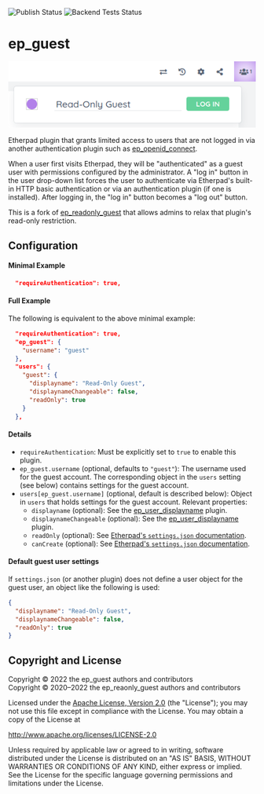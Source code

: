 ![Publish Status](https://github.com/ether/ep_guest/workflows/Node.js%20Package/badge.svg) ![Backend Tests Status](https://github.com/ether/ep_guest/workflows/Backend%20tests/badge.svg)

# ep\_guest

![Screenshot](docs/img/screenshot.png)

Etherpad plugin that grants limited access to users that are not logged in via
another authentication plugin such as
[ep\_openid\_connect](https://www.npmjs.com/package/ep_openid_connect).

When a user first visits Etherpad, they will be "authenticated" as a guest user
with permissions configured by the administrator. A "log in" button in the user
drop-down list forces the user to authenticate via Etherpad's built-in HTTP
basic authentication or via an authentication plugin (if one is installed).
After logging in, the "log in" button becomes a "log out" button.

This is a fork of
[ep\_readonly\_guest](https://github.com/ether/ep_readonly_guest) that allows
admins to relax that plugin's read-only restriction.

## Configuration

#### Minimal Example

```json
  "requireAuthentication": true,
```

#### Full Example

The following is equivalent to the above minimal example:

```json
  "requireAuthentication": true,
  "ep_guest": {
    "username": "guest"
  },
  "users": {
    "guest": {
      "displayname": "Read-Only Guest",
      "displaynameChangeable": false,
      "readOnly": true
    }
  },
```

#### Details

  * `requireAuthentication`: Must be explicitly set to `true` to enable this
    plugin.
  * `ep_guest.username` (optional, defaults to `"guest"`): The username used for
    the guest account. The corresponding object in the `users` setting (see
    below) contains settings for the guest account.
  * `users[ep_guest.username]` (optional, default is described below): Object in
    `users` that holds settings for the guest account. Relevant properties:
      * `displayname` (optional): See the
        [ep\_user\_displayname](https://github.com/ether/ep_user_displayname#configuration)
        plugin.
      * `displaynameChangeable` (optional): See the
        [ep\_user\_displayname](https://github.com/ether/ep_user_displayname#configuration)
        plugin.
      * `readOnly` (optional): See [Etherpad's `settings.json`
        documentation](https://github.com/ether/etherpad-lite/blob/1.8.17/settings.json.template#L446-L447).
      * `canCreate` (optional): See [Etherpad's `settings.json`
        documentation](https://github.com/ether/etherpad-lite/blob/1.8.17/settings.json.template#L448-L449).

#### Default guest user settings

If `settings.json` (or another plugin) does not define a user object for the
guest user, an object like the following is used:

```json
{
  "displayname": "Read-Only Guest",
  "displaynameChangeable": false,
  "readOnly": true
}
```

## Copyright and License

Copyright © 2022 the ep\_guest authors and contributors\
Copyright © 2020–2022 the ep\_reaonly\_guest authors and contributors

Licensed under the [Apache License, Version 2.0](LICENSE) (the "License"); you
may not use this file except in compliance with the License. You may obtain a
copy of the License at

http://www.apache.org/licenses/LICENSE-2.0

Unless required by applicable law or agreed to in writing, software distributed
under the License is distributed on an "AS IS" BASIS, WITHOUT WARRANTIES OR
CONDITIONS OF ANY KIND, either express or implied. See the License for the
specific language governing permissions and limitations under the License.
